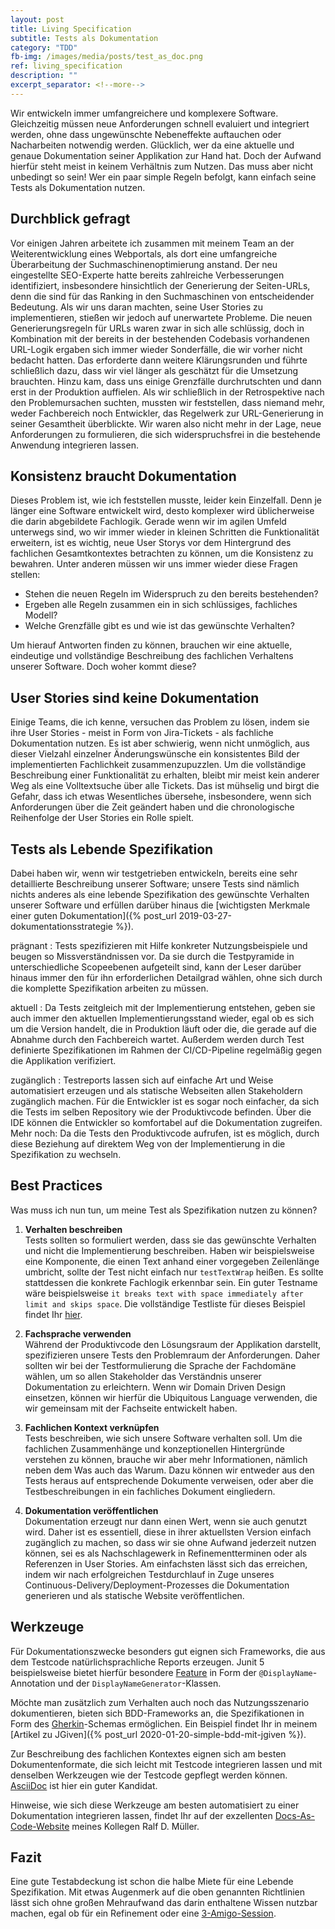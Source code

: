 ```yaml
---
layout: post
title: Living Specification
subtitle: Tests als Dokumentation
category: "TDD"
fb-img: /images/media/posts/test_as_doc.png
ref: living_specification
description: ""
excerpt_separator: <!--more-->
---
```

Wir entwickeln immer umfangreichere und komplexere Software. Gleichzeitig müssen neue Anforderungen schnell evaluiert und integriert werden, ohne dass ungewünschte Nebeneffekte auftauchen oder Nacharbeiten notwendig werden. Glücklich, wer da eine aktuelle und genaue Dokumentation seiner Applikation zur Hand hat. Doch der Aufwand hierfür steht meist in keinem Verhältnis zum Nutzen. Das muss aber nicht unbedingt so sein!
Wer ein paar simple Regeln befolgt, kann einfach seine Tests als Dokumentation nutzen.

<!--more-->

## Durchblick gefragt
Vor einigen Jahren arbeitete ich zusammen mit meinem Team an der Weiterentwicklung eines Webportals, als dort eine umfangreiche Überarbeitung der Suchmaschinenoptimierung anstand. Der neu eingestellte SEO-Experte hatte bereits zahlreiche Verbesserungen identifiziert, insbesondere hinsichtlich der Generierung der Seiten-URLs, denn die sind für das Ranking in den Suchmaschinen von entscheidender Bedeutung. Als wir uns daran machten, seine User Stories zu implementieren, stießen wir jedoch auf unerwartete Probleme. Die neuen Generierungsregeln für URLs waren zwar in sich alle schlüssig, doch in Kombination mit der bereits in der bestehenden Codebasis vorhandenen URL-Logik ergaben sich immer wieder Sonderfälle, die wir vorher nicht bedacht hatten. Das erforderte dann weitere Klärungsrunden und führte schließlich dazu, dass wir viel länger als geschätzt für die Umsetzung brauchten. Hinzu kam, dass uns einige Grenzfälle durchrutschten und dann erst in der Produktion auffielen. Als wir schließlich in der Retrospektive nach den Problemursachen suchten, mussten wir feststellen, dass niemand mehr, weder Fachbereich noch Entwickler, das Regelwerk zur URL-Generierung in seiner Gesamtheit überblickte. Wir waren also nicht mehr in der Lage, neue Anforderungen zu formulieren, die sich widerspruchsfrei in die bestehende Anwendung integrieren lassen.

## Konsistenz braucht Dokumentation
Dieses Problem ist, wie ich feststellen musste, leider kein Einzelfall.
Denn je länger eine Software entwickelt wird, desto komplexer wird üblicherweise die darin abgebildete Fachlogik. Gerade wenn wir im agilen Umfeld unterwegs sind, wo wir immer wieder in kleinen Schritten die Funktionalität erweitern, ist es wichtig, neue User Storys vor dem Hintergrund des fachlichen Gesamtkontextes betrachten zu können, um die Konsistenz zu bewahren. Unter anderen müssen wir uns immer wieder diese Fragen stellen:

* Stehen die neuen Regeln im Widerspruch zu den bereits bestehenden?
* Ergeben alle Regeln zusammen ein in sich schlüssiges, fachliches Modell?
* Welche Grenzfälle gibt es und wie ist das gewünschte Verhalten?

Um hierauf Antworten finden zu können, brauchen wir eine aktuelle, eindeutige und vollständige Beschreibung des fachlichen Verhaltens unserer Software. Doch woher kommt diese?

## User Stories sind keine Dokumentation
Einige Teams, die ich kenne, versuchen das Problem zu lösen, indem sie ihre User Stories - meist in Form von Jira-Tickets - als fachliche Dokumentation nutzen. Es ist aber schwierig, wenn nicht unmöglich, aus dieser Vielzahl einzelner Änderungswünsche ein konsistentes Bild der implementierten Fachlichkeit zusammenzupuzzlen. Um die vollständige Beschreibung einer Funktionalität zu erhalten, bleibt mir meist kein anderer Weg als eine Volltextsuche über alle Tickets. Das ist mühselig und birgt die Gefahr, dass ich etwas Wesentliches übersehe, insbesondere, wenn  sich Anforderungen über die Zeit geändert haben und die chronologische Reihenfolge der User Stories ein Rolle spielt.

## Tests als Lebende Spezifikation
Dabei haben wir, wenn wir testgetrieben entwickeln, bereits eine sehr detaillierte Beschreibung unserer Software; unsere Tests sind nämlich nichts anderes als eine lebende Spezifikation des gewünschte Verhalten unserer Software und erfüllen darüber hinaus die [wichtigsten Merkmale einer guten Dokumentation]({% post_url 2019-03-27-dokumentationsstrategie %}).

prägnant
: Tests spezifizieren mit Hilfe konkreter Nutzungsbeispiele und beugen so Missverständnissen vor. Da sie durch die Testpyramide in unterschiedliche Scopeebenen aufgeteilt sind, kann der Leser darüber hinaus immer den für ihn erforderlichen Detailgrad wählen, ohne sich durch die komplette Spezifikation arbeiten zu müssen.

aktuell
: Da Tests zeitgleich mit der Implementierung entstehen, geben sie auch immer den aktuellen Implementierungsstand wieder, egal ob es sich um die Version handelt, die in Produktion läuft oder die, die gerade auf die Abnahme durch den Fachbereich wartet. Außerdem werden durch Test definierte Spezifikationen im Rahmen der CI/CD-Pipeline regelmäßig gegen die Applikation verifiziert.

zugänglich
: Testreports lassen sich auf einfache Art und Weise automatisiert erzeugen und als statische Webseiten allen Stakeholdern zugänglich machen. Für die Entwickler ist es sogar noch einfacher, da sich die Tests im selben Repository wie der Produktivcode befinden. Über die IDE können die Entwickler so komfortabel auf die Dokumentation zugreifen. Mehr noch: Da die Tests den Produktivcode aufrufen, ist es möglich, durch diese Beziehung auf direktem Weg von der Implementierung in die Spezifikation zu wechseln.

## Best Practices

Was muss ich nun tun, um meine Test als Spezifikation nutzen zu können?

1. **Verhalten beschreiben**  
Tests sollten so formuliert werden, dass sie das gewünschte Verhalten und nicht die Implementierung beschreiben. Haben wir beispielsweise eine Komponente, die einen Text anhand einer vorgegeben Zeilenlänge umbricht, sollte der Test nicht einfach nur `testTextWrap` heißen. Es sollte stattdessen die konkrete Fachlogik erkennbar sein. Ein guter Testname wäre beispielsweise `it breaks text with space immediately after limit and skips space`. Die vollständige Testliste für dieses Beispiel findet Ihr [hier](https://github.com/cfisch3r/wordwrap/blob/master/test/wordwrap_test.js).

2. **Fachsprache verwenden**  
Während der Produktivcode den Lösungsraum der Applikation darstellt, spezifizieren unsere Tests den Problemraum der Anforderungen. Daher sollten wir bei der Testformulierung die Sprache der Fachdomäne wählen, um so allen Stakeholder das Verständnis unserer Dokumentation zu erleichtern. Wenn wir Domain Driven Design einsetzen, können wir hierfür die Ubiquitous Language verwenden, die wir gemeinsam mit der Fachseite entwickelt haben.

3. **Fachlichen Kontext verknüpfen**  
Tests beschreiben, wie sich unsere Software verhalten soll. Um die fachlichen Zusammenhänge und konzeptionellen Hintergründe verstehen zu können, brauche wir aber mehr Informationen, nämlich neben dem Was auch das Warum. Dazu können wir entweder aus den Tests heraus auf entsprechende Dokumente verweisen, oder aber die Testbeschreibungen in ein fachliches Dokument eingliedern.  

4. **Dokumentation veröffentlichen**  
Dokumentation erzeugt nur dann einen Wert, wenn sie auch genutzt wird. Daher ist es essentiell, diese in ihrer aktuellsten Version einfach zugänglich zu machen, so dass wir sie ohne Aufwand jederzeit nutzen können, sei es als Nachschlagewerk in Refinementterminen oder als Referenzen in User Stories. Am einfachsten lässt sich das erreichen, indem wir nach erfolgreichen Testdurchlauf in Zuge unseres Continuous-Delivery/Deployment-Prozesses die Dokumentation generieren und als statische Website veröffentlichen.

## Werkzeuge
Für Dokumentationszwecke besonders gut eignen sich Frameworks, die aus dem Testcode natürlichsprachliche Reports erzeugen. Junit 5 beispielsweise bietet hierfür besondere [Feature](https://junit.org/junit5/docs/current/user-guide/#writing-tests-display-names) in Form der `@DisplayName`-Annotation und der `DisplayNameGenerator`-Klassen.

Möchte man zusätzlich zum Verhalten auch noch das Nutzungsszenario dokumentieren, bieten sich BDD-Frameworks an, die Spezifikationen in Form des [Gherkin](https://cucumber.io/docs/gherkin/reference/)-Schemas ermöglichen. Ein Beispiel findet Ihr in meinem [Artikel zu JGiven]({% post_url 2020-01-20-simple-bdd-mit-jgiven %}).

Zur Beschreibung des fachlichen Kontextes eignen sich am besten Dokumentenformate, die sich leicht mit Testcode integrieren lassen und mit denselben Werkzeugen wie der Testcode gepflegt werden können. [AsciiDoc](https://asciidoctor.org) ist hier ein guter Kandidat.

Hinweise, wie sich diese Werkzeuge am besten automatisiert zu einer Dokumentation integrieren lassen, findet Ihr auf der exzellenten [Docs-As-Code-Website](https://docs-as-co.de) meines Kollegen Ralf D. Müller.

## Fazit
Eine gute Testabdeckung ist schon die halbe Miete für eine Lebende Spezifikation. Mit etwas Augenmerk auf die oben genannten Richtlinien lässt sich ohne großen Mehraufwand das darin enthaltene Wissen nutzbar machen, egal ob für ein Refinement oder eine [3-Amigo-Session](https://www.agilealliance.org/glossary/three-amigos/).
